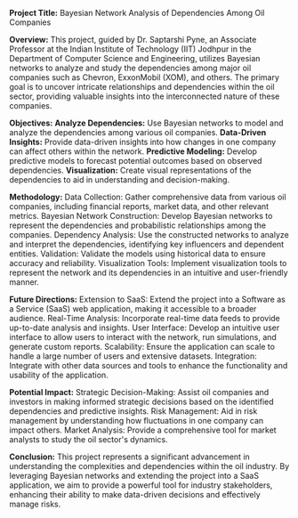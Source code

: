 **Project Title:**
Bayesian Network Analysis of Dependencies Among Oil Companies

**Overview:**
This project, guided by Dr. Saptarshi Pyne, an Associate Professor at the Indian Institute of Technology (IIT) Jodhpur in the Department of Computer Science and Engineering, 
utilizes Bayesian networks to analyze and study the dependencies among major oil companies such as Chevron, ExxonMobil (XOM), and others. 
The primary goal is to uncover intricate relationships and dependencies within the oil sector, providing valuable insights into the interconnected nature of these companies.

**Objectives:**
**Analyze Dependencies:** Use Bayesian networks to model and analyze the dependencies among various oil companies.
**Data-Driven Insights:** Provide data-driven insights into how changes in one company can affect others within the network.
**Predictive Modeling:** Develop predictive models to forecast potential outcomes based on observed dependencies.
**Visualization:** Create visual representations of the dependencies to aid in understanding and decision-making.

**Methodology:**
Data Collection: Gather comprehensive data from various oil companies, including financial reports, market data, and other relevant metrics.
Bayesian Network Construction: Develop Bayesian networks to represent the dependencies and probabilistic relationships among the companies.
Dependency Analysis: Use the constructed networks to analyze and interpret the dependencies, identifying key influencers and dependent entities.
Validation: Validate the models using historical data to ensure accuracy and reliability.
Visualization Tools: Implement visualization tools to represent the network and its dependencies in an intuitive and user-friendly manner.

**Future Directions:**
Extension to SaaS: Extend the project into a Software as a Service (SaaS) web application, making it accessible to a broader audience.
Real-Time Analysis: Incorporate real-time data feeds to provide up-to-date analysis and insights.
User Interface: Develop an intuitive user interface to allow users to interact with the network, run simulations, and generate custom reports.
Scalability: Ensure the application can scale to handle a large number of users and extensive datasets.
Integration: Integrate with other data sources and tools to enhance the functionality and usability of the application.

**Potential Impact:**
Strategic Decision-Making: Assist oil companies and investors in making informed strategic decisions based on the identified dependencies and predictive insights.
Risk Management: Aid in risk management by understanding how fluctuations in one company can impact others.
Market Analysis: Provide a comprehensive tool for market analysts to study the oil sector's dynamics.

**Conclusion:**
This project represents a significant advancement in understanding the complexities and dependencies within the oil industry. 
By leveraging Bayesian networks and extending the project into a SaaS application, we aim to provide a powerful tool for industry stakeholders, enhancing their ability to make data-driven decisions and effectively manage risks.
